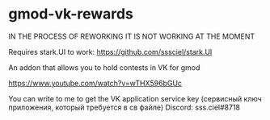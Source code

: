 # gmod-vk-rewards

IN THE PROCESS OF REWORKING
IT IS NOT WORKING AT THE MOMENT

Requires stark.UI to work: https://github.com/sssciel/stark.UI

An addon that allows you to hold contests in VK for gmod

https://www.youtube.com/watch?v=wTHX596bGUc

You can write to me to get the VK application service key (сервисный ключ приложения, который требуется в св файле) 
Discord: sss.ciel#8718
